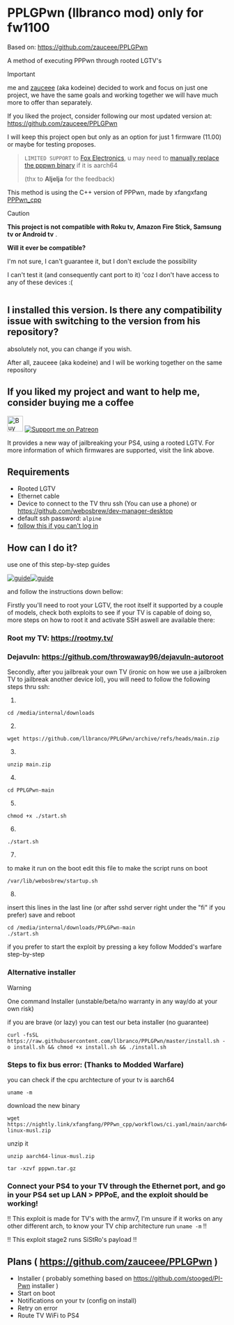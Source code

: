 # PPLGPwn (llbranco mod) only for fw1100
Based on: https://github.com/zauceee/PPLGPwn

A method of executing PPPwn through rooted LGTV's

>[!IMPORTANT]
> me and [zauceee](https://github.com/zauceee) (aka kodeine) decided to work and focus on just one project, we have the same goals and working together we will have much more to offer than separately.
> 
> If you liked the project, consider following our most updated version at:
https://github.com/zauceee/PPLGPwn
> 
> I will keep this project open but only as an option for just 1 firmware (11.00) or maybe for testing proposes.

>`LIMITED SUPPORT` to [Fox Electronics](https://foxelectronics.rs/), u may need to [manually replace the pppwn binary](https://nightly.link/xfangfang/PPPwn_cpp/workflows/ci.yaml/main/aarch64-linux-musl.zip) if it is aarch64
>
> (thx to **Aljelja** for the feedback)

This method is using the C++ version of PPPwn, made by xfangxfang [PPPwn_cpp](https://github.com/xfangfang/PPPwn_cpp)

> [!CAUTION]
> **This project is not compatible with Roku tv, Amazon Fire Stick, Samsung tv or Android tv**
> .
> 
> **Will it ever be compatible?**
> 
> I'm not sure, I can't guarantee it, but I don't exclude the possibility
> 
> I can't test it (and consequently cant port to it) 'coz I don't have access to any of these devices :(
```
```

## I installed this version. Is there any compatibility issue with switching to the version from his repository?
absolutely not, you can change if you wish.

After all, zauceee (aka kodeine) and I will be working together on the same repository

## If you liked my project and want to help me, consider buying me a coffee
<a href='https://ko-fi.com/J3J4Y2DQ4' target='_blank'><img height='36' style='border:0px;height:36px;' src='https://storage.ko-fi.com/cdn/kofi2.png?v=3' border='0' alt='Buy Me a Coffee at ko-fi.com' /></a> [![Support me on Patreon](https://img.shields.io/endpoint.svg?url=https%3A%2F%2Fshieldsio-patreon.vercel.app%2Fapi%3Fusername%3Dllbranco%26type%3Dpatrons&style=flat-square)](https://patreon.com/llbranco)

It provides a new way of jailbreaking your PS4, using a rooted LGTV.
For more information of which firmwares are supported, visit the link above.

## Requirements
- Rooted LGTV
- Ethernet cable
- Device to connect to the TV thru ssh (You can use a phone) or https://github.com/webosbrew/dev-manager-desktop
- default ssh password: `alpine`
- [follow this if you can't log in](https://gist.github.com/throwaway96/e811b0f7cc2a705a5a476a8dfa45e09f)


## How can I do it?

use one of this step-by-step guides

[![guide](https://img.youtube.com/vi/BIeljeDINqk/0.jpg)](https://www.youtube.com/watch?v=BIeljeDINqk)[![guide](https://img.youtube.com/vi/zYoesrUsIj8/0.jpg)](https://www.youtube.com/watch?v=zYoesrUsIj8)


and follow the instructions down bellow:

Firstly you'll need to root your LGTV, the root itself it supported by a couple of models, check both exploits to see if your TV is capable of doing so, more steps on how to root it and activate SSH aswell are available there:
### Root my TV: https://rootmy.tv/
### Dejavuln: https://github.com/throwaway96/dejavuln-autoroot

Secondly, after you jailbreak your own TV (ironic on how we use a jailbroken TV to jailbreak another device lol), you will need to follow the following steps thru ssh:

1.
```
cd /media/internal/downloads
``` 
2.
```
wget https://github.com/llbranco/PPLGPwn/archive/refs/heads/main.zip
```
3.
```
unzip main.zip
```
4.
```
cd PPLGPwn-main
```
5.
```
chmod +x ./start.sh
```
6.
```
./start.sh
```
7.
to make it run on the boot
edit this file to make the script runs on boot
```
/var/lib/webosbrew/startup.sh
```
8.
insert this lines in the last line (or after sshd server right under the "fi" if you prefer) save and reboot
```
cd /media/internal/downloads/PPLGPwn-main
./start.sh
```
if you prefer to start the exploit by pressing a key
follow Modded's warfare step-by-step


### Alternative installer
> [!WARNING]
> One command Installer (unstable/beta/no warranty in any way/do at your own risk)
>
> if you are brave (or lazy) you can test our beta installer (no guarantee)
```
curl -fsSL https://raw.githubusercontent.com/llbranco/PPLGPwn/master/install.sh -o install.sh && chmod +x install.sh && ./install.sh
```


### Steps to fix bus error: (Thanks to Modded Warfare)
you can check if the cpu archtecture of your tv is aarch64
```
uname -m
```
download the new binary
```
wget https://nightly.link/xfangfang/PPPwn_cpp/workflows/ci.yaml/main/aarch64-linux-musl.zip
```
unzip it
```
unzip aarch64-linux-musl.zip
```
```
tar -xzvf pppwn.tar.gz
```


### Connect your PS4 to your TV through the Ethernet port, and go in your PS4 set up LAN > PPPoE, and the exploit should be working!

!! This exploit is made for TV's with the armv7, I'm unsure if it works on any other different arch, to know your TV chip architecture run ```uname -m``` !!

!! This exploit stage2 runs SiStRo's payload !!

## Plans ( https://github.com/zauceee/PPLGPwn )
- Installer ( probably something based on https://github.com/stooged/PI-Pwn installer )
- Start on boot
- Notifications on your tv (config on install)
- Retry on error
- Route TV WiFi to PS4
